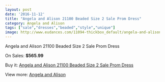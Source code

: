 ```yaml
---
layout: post
date: '2016-11-12'
title: "Angela and Alison 21100 Beaded Size 2 Sale Prom Dress"
category: Angela and Alison
tags: ["sale","dresses","beaded","style","unique"]
image: http://www.eudances.com/11094-thickbox_default/angela-and-alison-21100-beaded-size-2-sale-prom-dress.jpg
---
```

Angela and Alison 21100 Beaded Size 2 Sale Prom Dress

On Sales: **$565.99**
<a href="https://www.eudances.com/en/angela-and-alison/3538-angela-and-alison-21100-beaded-size-2-sale-prom-dress.html"><amp-img layout="responsive" width="600" height="600" src="//www.eudances.com/11094-thickbox_default/angela-and-alison-21100-beaded-size-2-sale-prom-dress.jpg" alt="Angela and Alison 21100 Beaded Size 2 Sale Prom Dress 0" /></a>

Buy it: [Angela and Alison 21100 Beaded Size 2 Sale Prom Dress](https://www.eudances.com/en/angela-and-alison/3538-angela-and-alison-21100-beaded-size-2-sale-prom-dress.html "Angela and Alison 21100 Beaded Size 2 Sale Prom Dress")

View more: [Angela and Alison](https://www.eudances.com/en/69-Angela-and-Alison "Angela and Alison")